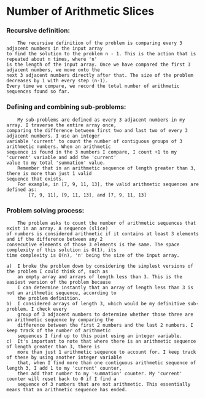 # Number of Arithmetic Slices

### Recursive definition:
		The recursive definition of the problem is comparing every 3 adjacent numbers in the input array
	to find the solution to the problem n - 1. This is the action that is repeated about n times, where 'n' 
	is the length of the input array. Once we have compared the first 3 adjacent numbers, we move onto the 
	next 3 adjacent numbers directly after that. The size of the problem decreases by 1 with every step (n-1). 
	Every time we compare, we record the total number of arithmetic sequences found so far.

### Defining and combining sub-problems:
		My sub-problems are defined as every 3 adjacent numbers in my array. I traverse the entire array once,
	comparing the difference between first two and last two of every 3 adjacent numbers. I use an integer
	variable 'current' to count the number of contiguous groups of 3 arithmetic numbers. When an arithmetic
	sequence is found in the 3 numbers I compare, I count +1 to my 'current' variable and add the 'current'
	value to my total 'summation' value. 
		Remember that in an arithmetic sequence of length greater than 3, there is more than just 1 valid
	sequence that exists. 
		For example, in [7, 9, 11, 13], the valid arithmetic sequences are defined as:
			[7, 9, 11], [9, 11, 13], and [7, 9, 11, 13]

### Problem solving process:
		The problem asks to count the number of arithmetic sequences that exist in an array. A sequence (slice) 
	of numbers is considered arithmetic if it contains at least 3 elements and if the difference between any 2 
	consecutive elements of those 3 elements is the same. The space complexity of this solution is O(1), its 
	time complexity	is O(n), 'n' being the size of the input array.
	
	a)  I broke the problem down by considering the simplest versions of the problem I could think of, such as 
	    an empty array and arrays of length less than 3. This is the easiest version of the problem because 
	    I can determine instantly that an array of length less than 3 is not an arithmetic sequence, according to 
	    the problem definition. 
	b)  I considered arrays of length 3, which would be my definitive sub-problem. I check every 
	    group of 3 adjacent numbers to determine whether those three are an arithmetic sequence by comparing the 
	    difference between the first 2 numbers and the last 2 numbers. I keep track of the number of arithmetic 
	    sequences I find up to this point using an integer variable. 
	c)  It's important to note that where there is an arithmetic sequence of length greater than 3, there is 
	    more than just 1 arithmetic sequence to account	for. I keep track of these by using another integer variable 
	    that, when I find more than one contiguous arithmetic sequence of length 3, I add 1 to my 'current' counter, 
	    then add that number to my 'summation' counter. My 'current' counter will reset back to 0 if I find a 
	    sequence of 3 numbers that are not arithmetic. This essentially means that an arithmetic sequence has ended.
